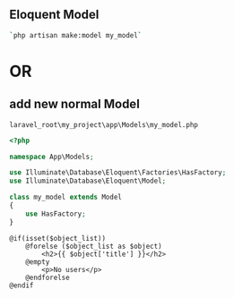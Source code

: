 ## Eloquent Model

```bash
`php artisan make:model my_model`
```

# OR

## add new normal Model

`laravel_root\my_project\app\Models\my_model.php`

```php
<?php

namespace App\Models;

use Illuminate\Database\Eloquent\Factories\HasFactory;
use Illuminate\Database\Eloquent\Model;

class my_model extends Model
{
    use HasFactory;
}
```

```blade
@if(isset($object_list))
    @forelse ($object_list as $object)
        <h2>{{ $object['title'] }}</h2>
    @empty
        <p>No users</p>
    @endforelse
@endif
```
